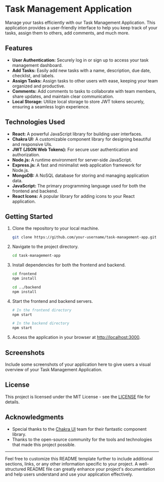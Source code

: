 
# Task Management Application

Manage your tasks efficiently with our Task Management Application. This application provides a user-friendly interface to help you keep track of your tasks, assign them to others, add comments, and much more.

## Features

- **User Authentication:** Securely log in or sign up to access your task management dashboard.
- **Add Tasks:** Easily add new tasks with a name, description, due date, checklist, and labels.
- **Assign Tasks:** Assign tasks to other users with ease, keeping your team organized and productive.
- **Comments:** Add comments to tasks to collaborate with team members, share updates, and maintain clear communication.
- **Local Storage:** Utilize local storage to store JWT tokens securely, ensuring a seamless login experience.

## Technologies Used

- **React:** A powerful JavaScript library for building user interfaces.
- **Chakra UI:** A customizable component library for designing beautiful and responsive UIs.
- **JWT (JSON Web Tokens):** For secure user authentication and authorization.
- **Node.js:** A runtime environment for server-side JavaScript.
- **Express.js:** A fast and minimalist web application framework for Node.js.
- **MongoDB:** A NoSQL database for storing and managing application data.
- **JavaScript:** The primary programming language used for both the frontend and backend.
- **React Icons:** A popular library for adding icons to your React application.

## Getting Started

1. Clone the repository to your local machine.

   ```bash
   git clone https://github.com/your-username/task-management-app.git
   ```

2. Navigate to the project directory.

   ```bash
   cd task-management-app
   ```

3. Install dependencies for both the frontend and backend.

   ```bash
   cd frontend
   npm install

   cd ../backend
   npm install
   ```

4. Start the frontend and backend servers.

   ```bash
   # In the frontend directory
   npm start

   # In the backend directory
   npm start
   ```

5. Access the application in your browser at [http://localhost:3000](http://localhost:3000).

## Screenshots

Include some screenshots of your application here to give users a visual overview of your Task Management Application.

## License

This project is licensed under the MIT License - see the [LICENSE](LICENSE) file for details.

## Acknowledgments

- Special thanks to the [Chakra UI](https://chakra-ui.com/) team for their fantastic component library.
- Thanks to the open-source community for the tools and technologies that made this project possible.

---

Feel free to customize this README template further to include additional sections, links, or any other information specific to your project. A well-structured README file can greatly enhance your project's documentation and help users understand and use your application effectively.